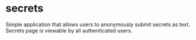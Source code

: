 # secrets
Simple application that allows users to anonymously submit secrets as text. Secrets page is viewable by all authenticated users.
